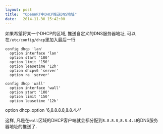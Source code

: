 ```yaml
---
layout: post
title:  "OpenWRT中DHCP推送DNS地址"
date:   2014-11-30 15:42:00
---
```


如果希望将某一个DHCP的区域, 推送自定义的DNS服务器地址, 可以在`/etc/config/dhcp`里加入最后一行

	config dhcp 'lan'
	  option interface 'lan'
	  option start '100'
	  option limit '150'
	  option leasetime '12h'
	  option dhcpv6 'server'
	  option ra 'server'

	config dhcp 'wall'
	  option interface 'wall'
	  option start '100'
	  option limit '150'
	  option leasetime '12h'
  option dhcp_option '6,8.8.8.8,8.8.4.4'


这样, 凡是在`wall`区域的DHCP客户端就会都分配到`8.8.8.8,8.8.4.4`的DNS服务器地址的推送了. 
